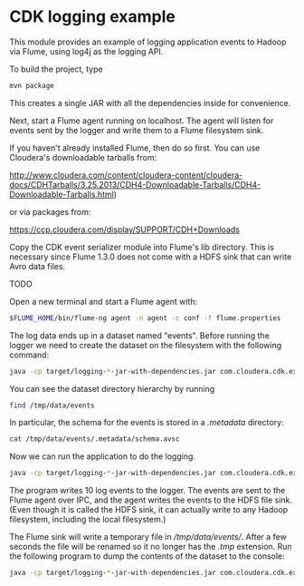 CDK logging example
=========================

This module provides an example of logging application events to Hadoop via Flume, using
log4j as the logging API.

To build the project, type

```bash
mvn package
```

This creates a single JAR with all the dependencies inside for convenience.

Next, start a Flume agent running on localhost. The agent will listen for events sent
by the logger and write them to a Flume filesystem sink.

If you haven't already installed Flume, then do so first. You can use Cloudera's
downloadable tarballs from:

http://www.cloudera.com/content/cloudera-content/cloudera-docs/CDHTarballs/3.25.2013/CDH4-Downloadable-Tarballs/CDH4-Downloadable-Tarballs.html)

or via packages from:

https://ccp.cloudera.com/display/SUPPORT/CDH+Downloads

Copy the CDK event serializer module into Flume's lib directory. This is necessary
since Flume 1.3.0 does not come with a HDFS sink that can write Avro data files.

TODO

Open a new terminal and start a Flume agent with:

```bash
$FLUME_HOME/bin/flume-ng agent -n agent -c conf -f flume.properties
```

The log data ends up in a dataset named "events". Before running the logger we need
to create the dataset on the filesystem with the following command:

```bash
java -cp target/logging-*-jar-with-dependencies.jar com.cloudera.cdk.examples.logging.CreateDataset
```

You can see the dataset directory hierarchy by running

```bash
find /tmp/data/events
```

In particular, the schema for the events is stored in a _.metadata_ directory:

```bash
cat /tmp/data/events/.metadata/schema.avsc
```

Now we can run the application to do the logging.

```bash
java -cp target/logging-*-jar-with-dependencies.jar com.cloudera.cdk.examples.logging.App
```

The program writes 10 log events to the logger. The events are sent to the Flume agent
over IPC, and the agent writes the events to the HDFS file sink. (Even though it is
called the HDFS sink, it can actually write to any Hadoop filesystem,
including the local filesystem.)

The Flume sink will write a temporary file in _/tmp/data/events/_. After a few seconds
the file will be renamed so it no longer has the _.tmp_ extension. Run the following
program to dump the contents of the dataset to the console:

```bash
java -cp target/logging-*-jar-with-dependencies.jar com.cloudera.cdk.examples.logging.ReadDataset
```

